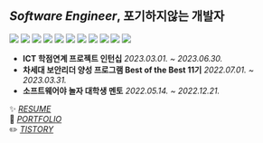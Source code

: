 ## *Software Engineer*, 포기하지않는 개발자
![](https://img.shields.io/badge/JAVA-007396?style=flat&logo=OpenJDK&logoColor=white)
![](https://img.shields.io/badge/C++-00599C?style=flat&logo=C%2B%2B&logoColor=white)
![](https://img.shields.io/badge/HTML5-E34F26?style=flat&logo=HTML5&logoColor=white)
![](https://img.shields.io/badge/CSS3-1572B6?style=flat&logo=CSS3&logoColor=white)
![](https://img.shields.io/badge/JAVASCRIPT-F7DF1E?style=flat&logo=javascript&logoColor=black) 
![](https://img.shields.io/badge/JQUERY-0769AD?style=flat&logo=jquery&logoColor=white)
![](https://img.shields.io/badge/MYSQL-4479A1?style=flat&logo=MySQL&logoColor=white)
![](https://img.shields.io/badge/SPRING-6DB33F?style=flat&logo=spring&logoColor=white)
![](https://img.shields.io/badge/DOCKER-2496ED.svg?&style=flat&logo=Docker&logoColor=white)
![](https://img.shields.io/badge/LINUX-FCC624?style=flat&logo=Linux&logoColor=white)
![](https://img.shields.io/badge/GIT-F05032.svg?&style=flat&logo=Git&logoColor=white)



* **ICT 학점연계 프로젝트 인턴십** <I>2023.03.01. ~ 2023.06.30.</I> 
* **차세대 보안리더 양성 프로그램 Best of the Best 11기** <I>2022.07.01. ~ 2023.03.31.</I>
* **소프트웨어야 놀자 대학생 멘토** <I>2022.05.14. ~ 2022.12.21.</I>





✨  <I>[RESUME](https://www.notion.so/864c020de6544697a98ab451d577c337?pvs=4)</I>    
🌱  <I>[PORTFOLIO](https://bit.ly/)</I>     
✏️  <I>[TISTORY](https://hon486.tistory.com/)</I>    

